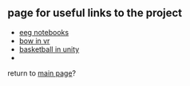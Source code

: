 ## page for useful links to the project

- [eeg notebooks](https://github.com/NeuroTechX/eeg-notebooks)
- [bow in vr](https://www.youtube.com/watch?v=jRBeP4_qJ9w)
- [basketball in unity](https://github.com/akshitagupta15june/Basket-the-AR-Ball)
- 

return to [main page](README.md)?